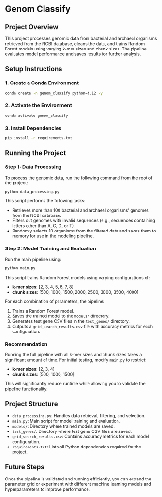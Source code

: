 # Genom Classify

## Project Overview
This project processes genomic data from bacterial and archaeal organisms retrieved from the NCBI database, cleans the data, and trains Random Forest models using varying k-mer sizes and chunk sizes. The pipeline evaluates model performance and saves results for further analysis.

## Setup Instructions

### 1. Create a Conda Environment
```bash
conda create -n genom_classify python=3.12 -y
```

### 2. Activate the Environment
```bash
conda activate genom_classify
```

### 3. Install Dependencies
```bash
pip install -r requirements.txt
```

## Running the Project

### Step 1: Data Processing
To process the genomic data, run the following command from the root of the project:
```bash
python data_processing.py
```

This script performs the following tasks:
- Retrieves more than 100 bacterial and archaeal organisms' genomes from the NCBI database.
- Filters out genomes with invalid sequences (e.g., sequences containing letters other than A, C, G, or T).
- Randomly selects 10 organisms from the filtered data and saves them to memory for use in the modeling pipeline.

### Step 2: Model Training and Evaluation
Run the main pipeline using:
```bash
python main.py
```

This script trains Random Forest models using varying configurations of:
- **k-mer sizes**: [2, 3, 4, 5, 6, 7, 8]
- **chunk sizes**: [500, 1000, 1500, 2000, 2500, 3000, 3500, 4000]

For each combination of parameters, the pipeline:
1. Trains a Random Forest model.
2. Saves the trained model to the `models/` directory.
3. Generates test gene CSV files in the `test_genes/` directory.
4. Outputs a `grid_search_results.csv` file with accuracy metrics for each configuration.

### Recommendation
Running the full pipeline with all k-mer sizes and chunk sizes takes a significant amount of time. For initial testing, modify `main.py` to restrict:
- **k-mer sizes**: [2, 3, 4]
- **chunk sizes**: [500, 1000, 1500]

This will significantly reduce runtime while allowing you to validate the pipeline functionality.

## Project Structure
- `data_processing.py`: Handles data retrieval, filtering, and selection.
- `main.py`: Main script for model training and evaluation.
- `models/`: Directory where trained models are saved.
- `test_genes/`: Directory where test gene CSV files are saved.
- `grid_search_results.csv`: Contains accuracy metrics for each model configuration.
- `requirements.txt`: Lists all Python dependencies required for the project.

## Future Steps
Once the pipeline is validated and running efficiently, you can expand the parameter grid or experiment with different machine learning models and hyperparameters to improve performance.

